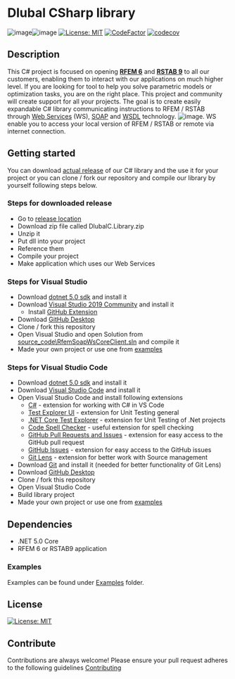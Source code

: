 # Dlubal CSharp library
![image](https://img.shields.io/badge/COMPATIBILITY-RFEM%206.02.018-yellow)![image](https://img.shields.io/badge/COMPATIBILITY-RSTAB%209.02.018-yellow)
[![License: MIT](https://img.shields.io/badge/License-MIT-yellow.svg)](https://opensource.org/licenses/MIT)
[![CodeFactor](https://www.codefactor.io/repository/github/dlubal-software/dlubal_csharp_client/badge)](https://www.codefactor.io/repository/github/dlubal-software/dlubal_csharp_client)
[![codecov](https://codecov.io/gh/jarabroz/Dlubal_CSharp_Client/branch/main/graph/badge.svg?token=wQ4PBPY8XY)](https://codecov.io/gh/jarabroz/Dlubal_CSharp_Client)
<!-- ### Table of Contents
- [RfemCSharpWsClient](#rfemcsharpwsclient)
  * [Description](#description)
  * [Architecture](#architecture)
    + [Data Structure](#data-structure)
  * [Getting started](#getting-started)
    + [Dependencies](#dependencies)
    + [Step by step](#step-by-step)
    + [Examples](#examples)
  * [License](#license)
  * [Contribute](#contribute) -->

## Description

This C# project is focused on opening [**RFEM 6**](https://www.dlubal.com/en/products/rfem-fea-software/what-is-rfem) and [**RSTAB 9**](https://www.dlubal.com/en/products/rstab-beam-structures/what-is-rstab) to all our customers, enabling them to interact with our applications on much higher level. If you are looking for tool to help you solve parametric models or optimization tasks, you are on the right place. This project and community will create support for all your projects. The goal is to create easily expandable C# library communicating instructions to RFEM / RSTAB through [Web Services](https://en.wikipedia.org/wiki/Web_service) (WS), [SOAP](https://cs.wikipedia.org/wiki/SOAP) and [WSDL](https://en.wikipedia.org/wiki/Web_Services_Description_Language) technology.
![image](https://user-images.githubusercontent.com/37547309/118759006-6711cd80-b870-11eb-8019-da3312a75e64.png).
WS enable you to access your local version of RFEM / RSTAB or remote via internet connection.

## Getting started

You can download [actual release](https://github.com/Dlubal-Software/Dlubal_CSharp_Client/releases/latest) of our C# library and the use it for your project or you can clone / fork our repository and compile our library by yourself following steps below.

### Steps for downloaded release
* Go to [release location](https://github.com/Dlubal-Software/Dlubal_CSharp_Client/releases/latest)
* Download zip file called DlubalC.Library.zip
* Unzip it
* Put dll into your project
* Reference them
* Compile your project
* Make application which uses our Web Services
### Steps for Visual Studio
* Download [dotnet 5.0 sdk](https://dotnet.microsoft.com/download/dotnet/5.0) and install it
* Download [Visual Studio 2019 Community](https://visualstudio.microsoft.com/cs/vs/older-downloads/#visual-studio-2019-and-other-products) and install it
    * Install [GitHub Extension](https://marketplace.visualstudio.com/items?itemName=GitHub.GitHubExtensionforVisualStudio)
* Download [GitHub Desktop](https://desktop.github.com/)
* Clone / fork this repository
* Open Visual Studio and open Solution from [source_code\RfemSoapWsCoreClient.sln](source_code\RfemSoapWsCoreClient.sln) and compile it
* Made your own project or use one from [examples](/examples)

### Steps for Visual Studio Code
* Download [dotnet 5.0 sdk](https://dotnet.microsoft.com/download/dotnet/5.0) and install it
* Download [Visual Studio Code](https://code.visualstudio.com/) and install it
* Open Visual Studio Code and install following extensions
    * [C#](https://marketplace.visualstudio.com/items?itemName=ms-dotnettools.csharp) - extension for working with C# in VS Code
    * [Test Explorer UI](https://marketplace.visualstudio.com/items?itemName=hbenl.vscode-test-explorer) - extension for Unit Testing general
    * [.NET Core Test Explorer](https://marketplace.visualstudio.com/items?itemName=hbenl.vscode-test-explorer) - extension for Unit Testing of .Net projects
    * [Code Spell Checker](https://marketplace.visualstudio.com/items?itemName=streetsidesoftware.code-spell-checker) - useful extension for spell checking
    * [GitHub Pull Requests and Issues](https://marketplace.visualstudio.com/items?itemName=GitHub.vscode-pull-request-github) - extension for easy access to the GitHub pull request
    * [GitHub Issues](https://marketplace.visualstudio.com/items?itemName=ms-vscode.github-issues-prs) - extension for easy access to the GitHub issues
    * [Git Lens](https://marketplace.visualstudio.com/items?itemName=eamodio.gitlens) - extension for better work with Source management
* Download [Git](https://git-scm.com/downloads) and install it (needed for better functionality of Git Lens)
* Download [GitHub Desktop](https://desktop.github.com/)
* Clone / fork this repository
* Open Visual Studio Code
* Build library project
* Made your own project or use one from [examples](/examples)


<!-- ## Architecture
![image](https://user-images.githubusercontent.com/37547309/118119185-44a22f00-b3ee-11eb-9d60-3d74a4a96f81.png) -->
<!-- ### Data Structure -->
## Dependencies
* .NET 5.0 Core
* RFEM 6 or RSTAB9 application

### Examples
Examples can be found under [Examples](/examples) folder.
## License
[![License: MIT](https://img.shields.io/badge/License-MIT-yellow.svg)](https://opensource.org/licenses/MIT)

## Contribute
Contributions are always welcome! Please ensure your pull request adheres to the following guidelines [Contributing](/CONTRIBUTING.md)


